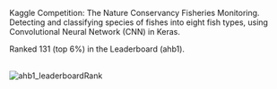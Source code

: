 Kaggle Competition: The Nature Conservancy Fisheries Monitoring.    
Detecting and classifying species of fishes into eight fish types, using Convolutional Neural Network (CNN) in Keras. 
&nbsp;

Ranked 131 (top 6%) in the Leaderboard (ahb1).  
&nbsp;

      

![ahb1_leaderboardRank](https://user-images.githubusercontent.com/17172345/173187822-19a806a2-e207-47d3-92eb-14799930902c.jpg)
